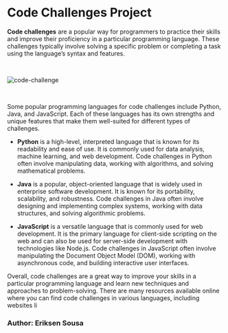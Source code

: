 # Code Challenges Project

**Code challenges** are a popular way for programmers to practice their skills and improve their proficiency in a particular programming language. These challenges typically involve solving a specific problem or completing a task using the language’s syntax and features.


<br>

![code-challenge](https://github.com/eriksensousa/Code-Challenges/assets/126014537/d87f3a53-29d6-4f1f-9342-81a78950df6b)

<br>


Some popular programming languages for code challenges include Python, Java, and JavaScript. Each of these languages has its own strengths and unique features that make them well-suited for different types of challenges.

- **Python** is a high-level, interpreted language that is known for its readability and ease of use. It is commonly used for data analysis, machine learning, and web development. Code challenges in Python often involve manipulating data, working with algorithms, and solving mathematical problems.

- **Java** is a popular, object-oriented language that is widely used in enterprise software development. It is known for its portability, scalability, and robustness. Code challenges in Java often involve designing and implementing complex systems, working with data structures, and solving algorithmic problems.

- **JavaScript** is a versatile language that is commonly used for web development. It is the primary language for client-side scripting on the web and can also be used for server-side development with technologies like Node.js. Code challenges in JavaScript often involve manipulating the Document Object Model (DOM), working with asynchronous code, and building interactive user interfaces.

Overall, code challenges are a great way to improve your skills in a particular programming language and learn new techniques and approaches to problem-solving. There are many resources available online where you can find code challenges in various languages, including websites li




### Author: Eriksen Sousa
